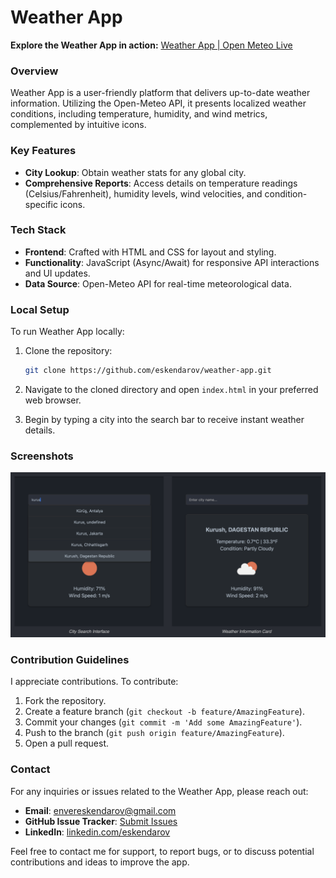 # Weather App

**Explore the Weather App in action:** [Weather App | Open Meteo Live](https://eskendarov.github.io/weather-app/)

### Overview

Weather App is a user-friendly platform that delivers up-to-date weather information. Utilizing the Open-Meteo API, it
presents localized weather conditions, including temperature, humidity, and wind metrics, complemented by intuitive
icons.

### Key Features

- **City Lookup**: Obtain weather stats for any global city.
- **Comprehensive Reports**: Access details on temperature readings (Celsius/Fahrenheit), humidity levels, wind
  velocities, and condition-specific icons.

### Tech Stack

- **Frontend**: Crafted with HTML and CSS for layout and styling.
- **Functionality**: JavaScript (Async/Await) for responsive API interactions and UI updates.
- **Data Source**: Open-Meteo API for real-time meteorological data.

### Local Setup

To run Weather App locally:

1. Clone the repository:
    ```sh
    git clone https://github.com/eskendarov/weather-app.git
    ```
2. Navigate to the cloned directory and open `index.html` in your preferred web browser.

3. Begin by typing a city into the search bar to receive instant weather details.

### Screenshots

<img src="images/interface.png" alt="City Search Interface & Weather Information Card"/>

### Contribution Guidelines

I appreciate contributions. To contribute:

1. Fork the repository.
2. Create a feature branch (`git checkout -b feature/AmazingFeature`).
3. Commit your changes (`git commit -m 'Add some AmazingFeature'`).
4. Push to the branch (`git push origin feature/AmazingFeature`).
5. Open a pull request.

### Contact

For any inquiries or issues related to the Weather App, please reach out:

- **Email**: [envereskendarov@gmail.com](mailto:envereskendarov@gmail.com)
- **GitHub Issue Tracker**: [Submit Issues](https://github.com/eskendarov/weather-forecast-open-meteo/issues)
- **LinkedIn**: [linkedin.com/eskendarov](http://linkedin.com/in/eskendarov/)

Feel free to contact me for support, to report bugs, or to discuss potential contributions and ideas to improve the app.
